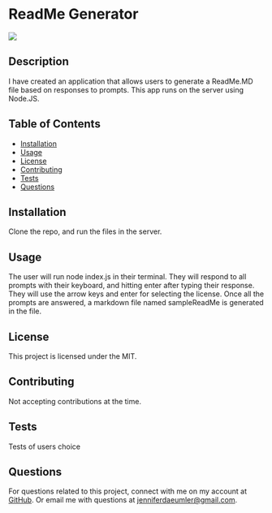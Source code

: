 # ReadMe Generator 
  
<img src="https://img.shields.io/badge/license-MIT-green"/>

## Description 
 I have created an application that allows users to generate a ReadMe.MD file based on responses to prompts.  This app runs on the server using Node.JS. 


## Table of Contents
* [Installation](#Installation)
* [Usage](#Usage)
* [License](#License)
* [Contributing](#Contributing)
* [Tests](#Tests)
* [Questions](#Questions)


## Installation 
 Clone the repo, and run the files in the server.
## Usage 
  The user will run node index.js in their terminal.  They will respond to all prompts with their keyboard, and hitting enter after typing their response.  They will use the arrow keys and enter for selecting the license.  Once all the prompts are answered, a markdown file named sampleReadMe is generated in the file. 
## License 
 This project is licensed under the MIT. 
## Contributing 
 Not accepting contributions at the time. 
## Tests 
 Tests of users choice 
## Questions 
 For questions related to this project, connect with me on my account at [GitHub](https://www.github.com/jenniferdaeumler). Or email me with questions at jenniferdaeumler@gmail.com. 
